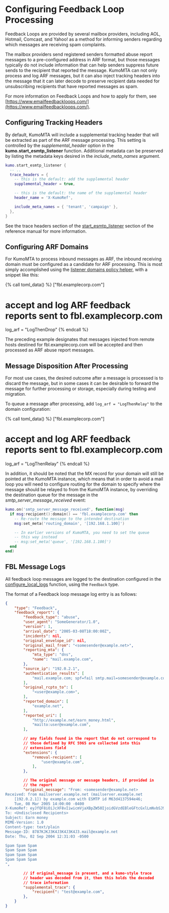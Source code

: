 # Configuring Feedback Loop Processing

Feedback Loops are provided by several mailbox providers, including AOL,
Hotmail, Comcast, and Yahoo! as a method for informing senders regarding which
messages are receiving spam complaints.

The mailbox providers send registered senders formatted abuse report messages
to a pre-configured address in ARF format, but those messages typically do not
include information that can help senders suppress future sends to the
recipient that reported the message. KumoMTA can not only process and log ARF
messages, but it can also inject tracking headers into the message that it can
later decode to preserve recipient data needed for unsubscribing recipients
that have reported messages as spam.

For more information on Feedback Loops and how to apply for them, see
[https://www.emailfeedbackloops.com/](https://www.emailfeedbackloops.com/).

## Configuring Tracking Headers

By default, KumoMTA will include a supplemental tracking header that will be
extracted as part of the ARF message processing. This setting is controlled by
the *supplemental_header* option in the **kumo.start_esmtp_listener** function.
Additional metadata can be preserved by listing the metadata keys desired in
the *include_meta_names* argument.

```lua
kumo.start_esmtp_listener {
  -- ..
  trace_headers = {
    -- this is the default: add the supplemental header
    supplemental_header = true,

    -- this is the default: the name of the supplemental header
    header_name = 'X-KumoRef',

    include_meta_names = { 'tenant', 'campaign' },
  },
}
```

See the trace headers section of the
[start_esmtp_listener](../../reference/kumo/start_esmtp_listener/trace_headers.md)
section of the reference manual for more information.

## Configuring ARF Domains

For KumoMTA to process inbound messages as ARF, the inbound receiving domain
must be configured as a candidate for ARF processing.  This is most
simply accomplished using the [listener domains policy
helper](domains.md#using-the-listener_domainslua-policy-helper), with a snippet
like this:

{% call toml_data() %}
["fbl.examplecorp.com"]
# accept and log ARF feedback reports sent to fbl.examplecorp.com
log_arf = "LogThenDrop" 
{% endcall %}

The preceding example designates that messages injected from remote hosts
destined for fbl.examplecorp.com will be accepted and then processed as ARF
abuse report messages.

## Message Disposition After Processing

For most use cases, the desired outcome after a message is processed is to
discard the message, but in some cases it can be desirable to forward the
message for further processing or storage, especially during testing and
migration.

To queue a message after processing, add `log_arf = "LogThenRelay"` to the domain
configuration:

{% call toml_data() %}
["fbl.examplecorp.com"]
# accept and log ARF feedback reports sent to fbl.examplecorp.com
log_arf = "LogThenRelay"
{% endcall %}

In addition, it should be noted that the MX record for your domain will still
be pointed at the KumoMTA instance, which means that in order to avoid a mail
loop you will need to configure routing for the domain to specify where the
message should be relayed to from the KumoMTA instance, by overriding the
destination queue for the message in the *smtp_server_message_received* event:

```lua
kumo.on('smtp_server_message_received', function(msg)
  if msg:recipient():domain() == 'fbl.examplecorp.com' then
    -- Re-route the message to the intended destination
    msg:set_meta('routing_domain', '[192.168.1.100]')

    -- In earlier versions of KumoMTA, you need to set the queue
    -- this way instead
    -- msg:set_meta('queue', '[192.168.1.100]')
  end
end)
```

## FBL Message Logs

All feedback loop messages are logged to the destination configured in the
[configure_local_logs](../../reference/kumo/configure_local_logs/index.md) function,
using the `Feedback` type.

The format of a Feedback loop message log entry is as follows:

```json
{
    "type": "Feedback",
    "feedback_report": {
        "feedback_type": "abuse",
        "user_agent": "SomeGenerator/1.0",
        "version": 1,
        "arrival_date": "2005-03-08T18:00:00Z",
        "incidents": nil,
        "original_envelope_id": nil,
        "original_mail_from": "<somesender@example.net>",
        "reporting_mta": {
            "mta_type": "dns",
            "name": "mail.example.com",
        },
        "source_ip": "192.0.2.1",
        "authentication_results": [
            "mail.example.com; spf=fail smtp.mail=somesender@example.com",
        ],
        "original_rcpto_to": [
            "<user@example.com>",
        ],
        "reported_domain": [
            "example.net",
        ],
        "reported_uri": [
            "http://example.net/earn_money.html",
            "mailto:user@example.com",
        ],

        // any fields found in the report that do not correspond to
        // those defined by RFC 5965 are collected into this
        // extensions field
        "extensions": {
            "removal-recipient": [
                "user@example.com",
            ],
        },

        // The original message or message headers, if provided in
        // the report
        "original_message": "From: <somesender@example.net>
Received: from mailserver.example.net (mailserver.example.net
    [192.0.2.1]) by example.com with ESMTP id M63d4137594e46;
    Tue, 08 Mar 2005 14:00:00 -0400
X-KumoRef: eyJfQF8iOiJcXF8vIiwicmVjaXBpZW50IjoidGVzdEBleGFtcGxlLmNvbSJ9
To: <Undisclosed Recipients>
Subject: Earn money
MIME-Version: 1.0
Content-type: text/plain
Message-ID: 8787KJKJ3K4J3K4J3K4J3.mail@example.net
Date: Thu, 02 Sep 2004 12:31:03 -0500

Spam Spam Spam
Spam Spam Spam
Spam Spam Spam
Spam Spam Spam
",

        // if original_message is present, and a kumo-style trace
        // header was decoded from it, then this holds the decoded
        // trace information
        "supplemental_trace": {
            "recipient": "test@example.com",
        },
    }
}
```
